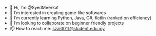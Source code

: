 - 👋 Hi, I’m @SyedMeerkat
- 👀 I’m interested in creating game-like softwares
- 🌱 I’m currently learning Python, Java, C#, Kotlin (ranked on efficiency)
- 💞️ I’m looking to collaborate on beginner friendly projects
- 📫 How to reach me: szai0011@student.edu.my

<!---
SyedMeerkat/SyedMeerkat is a ✨ special ✨ repository because its `README.md` (this file) appears on your GitHub profile.
You can click the Preview link to take a look at your changes.
--->
